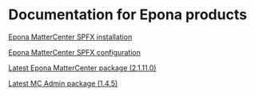 <h1>Documentation for Epona products</h1>

<a href="./EponaMC_spfx/EponaMC_installation.md">Epona MatterCenter SPFX installation</a>

<a href="./EponaMC_spfx/EponaMC_configuration.md">Epona MatterCenter SPFX configuration</a>

<a href="./MC_pkg/2.1.11.0/readme.md" target="_blank">Latest Epona MatterCenter package (2.1.11.0)</a>

<a href="./MCAdmin_pkg/1.4.5/readme.md" target="_blank">Latest MC Admin package (1.4.5)</a>